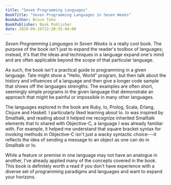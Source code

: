 ```yaml
---
title: "Seven Programming Languages"
BookTitle: "Seven Programming Languages in Seven Weeks"
BookAuthor: Bruce Tate
BookPublisher: Book Publisher
date: 2020-09-26T22:30:55-04:00
---
```


*Seven Programming Languages in Seven Weeks* is a really cool book.
The purpose of the book isn't just to expand the reader's toolbox of languages; instead, it's that the ideas and techniques in a language expand one's mind and are often applicable beyond the scope of that particular language.

As such, the book isn't a practical guide to programming in a given language.
Tate might show a "Hello, World" program, but then talk about the history and influences of a language and then give a longer code sample that shows off the languages strengths.
The examples are often short, seemingly simple programs in the given language that demonstrate an approach that might be painful or impossible in many other languages.

The languages explored in the book are Ruby, Io, Prolog, Scala, Erlang, Clojure and Haskell.
I particularly liked learning about Io.
Io was inspired by Smalltalk, and reading about it helped me recognize inherited Smalltalk elements that Io shared with Objective-C, a language I was already familiar with.
For example, it helped me understand that square bracket syntax for invoking methods in Objective-C isn't just a wacky syntactic choice---it reflects the idea of sending a message to an object as one can do in Smalltalk or Io.

While a feature or premise in one language may not have an analogue in another, I've already applied many of the concepts covered in the book.
This book is definitely worth a read if you don't have experience with a diverse set of programming paradigms and languages and want to expand your horizons.
